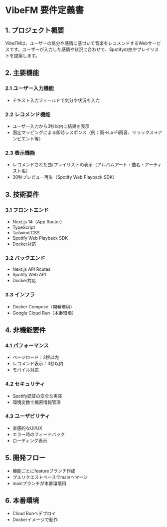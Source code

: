 # VibeFM 要件定義書

## 1. プロジェクト概要
VibeFMは、ユーザーの気分や感情に基づいて音楽をレコメンドするWebサービスです。ユーザーが入力した感情や状況に合わせて、Spotifyの曲やプレイリストを提案します。

## 2. 主要機能

### 2.1 ユーザー入力機能
- テキスト入力フィールドで気分や状況を入力

### 2.2 レコメンド機能
- ユーザー入力から3秒以内に結果を表示
- 固定マッピングによる即時レスポンス（例：雨→Lo-Fi雨音、リラックス→アンビエント等）

### 2.3 表示機能
- レコメンドされた曲/プレイリストの表示（アルバムアート・曲名・アーティスト名）
- 30秒プレビュー再生（Spotify Web Playback SDK）

## 3. 技術要件

### 3.1 フロントエンド
- Next.js 14（App Router）
- TypeScript
- Tailwind CSS
- Spotify Web Playback SDK
- Docker対応

### 3.2 バックエンド
- Next.js API Routes
- Spotify Web API
- Docker対応

### 3.3 インフラ
- Docker Compose（開発環境）
- Google Cloud Run（本番環境）

## 4. 非機能要件

### 4.1 パフォーマンス
- ページロード：2秒以内
- レコメンド表示：3秒以内
- モバイル対応

### 4.2 セキュリティ
- Spotify認証の安全な実装
- 環境変数で機密情報管理

### 4.3 ユーザビリティ
- 直感的なUI/UX
- エラー時のフィードバック
- ローディング表示

## 5. 開発フロー
- 機能ごとにfeatureブランチ作成
- プルリクエストベースでmainへマージ
- mainブランチが本番環境用

## 6. 本番環境
- Cloud Runへデプロイ
- Dockerイメージで動作 